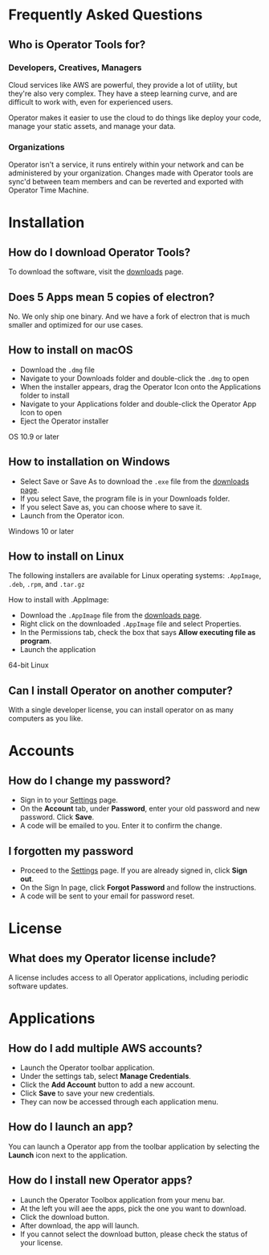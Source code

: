 # Frequently Asked Questions

## Who is Operator Tools for?

### Developers, Creatives, Managers

Cloud services like AWS are powerful, they provide a lot of utility,
but they're also very complex. They have a steep learning curve, and
are difficult to work with, even for experienced users.

Operator makes it easier to use the cloud to do things like deploy
your code, manage your static assets, and manage your data.

### Organizations

Operator isn't a service, it runs entirely within your network and
can be administered by your organization. Changes made with Operator
tools are sync'd between team members and can be reverted and exported
with Operator Time Machine.

# Installation

## How do I download Operator Tools?

To download the software, visit the [downloads](/download) page.


## Does 5 Apps mean 5 copies of electron?

No. We only ship one binary. And we have a fork of electron that is much smaller and optimized for our use cases.

## How to install on macOS

- Download the <code>.dmg</code> file
- Navigate to your Downloads folder and double-click the <code>.dmg</code> to open
- When the installer appears, drag the Operator Icon onto the Applications folder to install
- Navigate to your Applications folder and double-click the Operator App Icon to open
- Eject the Operator installer

<notification-inline
  id="notification-macos-installation"
  dismiss="false"
  title="System Requirements"
  display="true">OS 10.9 or later
</notification-inline>

## How to installation on Windows

- Select Save or Save As to download the <code>.exe</code> file from the <a href="/downloads" alt="Downloads">downloads page</a>.
- If you select Save, the program file is in your Downloads folder.
- If you select Save as, you can choose where to save it.
- Launch from the Operator icon.

<notification-inline
  id="notification-macos-installation"
  dismiss="false"
  title="System Requirements"
  display="true">Windows 10 or later
</notification-inline>

## How to install on Linux

The following installers are available for Linux operating systems: <code>.AppImage</code>,
<code>.deb</code>, <code>.rpm</code>, and <code>.tar.gz</code>

How to install with .AppImage:

- Download the <code>.AppImage</code> file from the <a href="/downloads" alt="Downloads">downloads page</a>.
- Right click on the downloaded <code>.AppImage</code> file and select Properties.
- In the Permissions tab, check the box that says <b>Allow executing file as program</b>.
- Launch the application

<notification-inline
  id="notification-macos-installation"
  dismiss="false"
  title="System Requirements"
  display="true">64-bit Linux
</notification-inline>

## Can I install Operator on another computer?

With a single developer license, you can install operator on as many computers as you like.

# Accounts

## How do I change my password?

- Sign in to your <a href="/settings" alt="Settings">Settings</a> page.
- On the <b>Account</b> tab, under <b>Password</b>, enter your old password and new password. Click <b>Save</b>.
- A code will be emailed to you. Enter it to confirm the change.

## I forgotten my password

- Proceed to the <a href="/settings" alt="Settings">Settings</a> page. If you are already signed in, click <b>Sign out</b>.
- On the Sign In page, click <b>Forgot Password</b> and follow the instructions.
- A code will be sent to your email for password reset.

# License

## What does my Operator license include?

A license includes access to all Operator applications, including periodic software updates.</p>

# Applications

## How do I add multiple AWS accounts?

- Launch the Operator toolbar application.
- Under the settings tab, select <b>Manage Credentials</b>.
- Click the <b>Add Account</b> button to add a new account.
- Click <b>Save</b> to save your new credentials.
- They can now be accessed through each application menu.

## How do I launch an app?

You can launch a Operator app from the toolbar application by selecting the <b>Launch</b> icon next to the application.</p>

## How do I install new Operator apps?

- Launch the Operator Toolbox application from your menu bar.
- At the left you will aee the apps, pick the one you want to download.
- Click the download button.
- After download, the app will launch.
- If you cannot select the download button, please check the status of your license.
